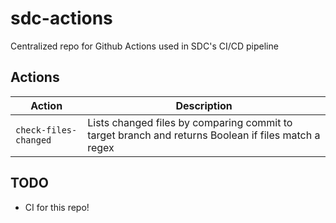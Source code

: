 # sdc-actions

Centralized repo for Github Actions used in SDC's CI/CD pipeline 

## Actions

| Action                | Description                                                                                         |
| --------------------- | --------------------------------------------------------------------------------------------------- |
| `check-files-changed` | Lists changed files by comparing commit to target branch and returns Boolean if files match a regex |

## TODO

* CI for this repo!

